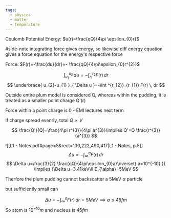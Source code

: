 ```yaml
---
tags:
  - physics
  - matter
  - temperature
---
```

Coulomb Potential Energy: $u(r)=\frac{qQ}{4\pi \epsilon_{0}r}$

#side-note integrating force gives energy, so likewise diff energy equation gives a force equation for the energy's respective force

Force: $F(r)=-\frac{du}{dr}=- \frac{qQ}{4\pi\epsilon_{0}r^{2}}$

$$
\int ^{u_{2}}_{u_{1}}  \, du =-\int ^{r_{2}}_{r_{1}} F(r) \, dr 
$$
$$
\underbrace{ u_{2}-u_{1} }_{ \Delta u }=-\int ^{r_{2}}_{r_{1}} F(r) \, dr 
$$

Outside entire plum model is considered Q, whereas within the pudding, it is treated as a smaller point charge Q'(r)

Force within a point charge is 0 - EMI lectures next term

If charge spread evenrly, total  $Q\propto V$ 

$$
\frac{Q'}{Q}=\frac{4\pi r^{3}}{4\pi a^{3}}\implies Q'=Q \frac{r^{3}}{a^{3}}
$$

![[L1 - Notes.pdf#page=5&rect=130,222,490,417|L1 - Notes, p.5]]
$$
{ \Delta u }=-\int ^{a}_{\infty} F(r) \, dr 
$$
$$
\Delta u=\frac{3}{2} \frac{qQ}{4\pi\epsilon_{0}a}\overset{ a=10^{-10} }{ \implies }\Delta u=3.41keV\ll E_{\alpha}=5MeV
$$

Therfore the plum pudding cannot backscatter a 5MeV $\alpha$ particle

 but sufficiently small can

$$
{ \Delta u }=-\int ^{a}_{\infty} F(r) \, dr =5MeV\implies a\leq 45fm
$$
So atom is $10^{-10}m$ and nucleus is $45fm$
